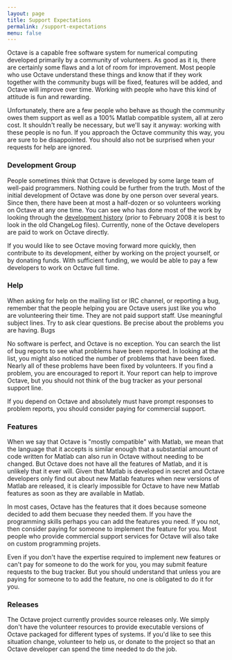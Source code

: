 ```yaml
---
layout: page
title: Support Expectations
permalink: /support-expectations
menu: false
---
```


Octave is a capable free software system for numerical computing developed primarily by a community of volunteers. As good as it is, there are certainly some flaws and a lot of room for improvement. Most people who use Octave understand these things and know that if they work together with the community bugs will be fixed, features will be added, and Octave will improve over time. Working with people who have this kind of attitude is fun and rewarding.

Unfortunately, there are a few people who behave as though the community owes them support as well as a 100% Matlab compatible system, all at zero cost. It shouldn't really be necessary, but we'll say it anyway: working with these people is no fun. If you approach the Octave community this way, you are sure to be disappointed. You should also not be surprised when your requests for help are ignored.

### Development Group

People sometimes think that Octave is developed by some large team of well-paid programmers. Nothing could be further from the truth. Most of the initial development of Octave was done by one person over several years. Since then, there have been at most a half-dozen or so volunteers working on Octave at any one time. You can see who has done most of the work by looking through the [development history](http://hg.savannah.gnu.org/hgweb/octave) (prior to February 2008 it is best to look in the old ChangeLog files). Currently, none of the Octave developers are paid to work on Octave directly.

If you would like to see Octave moving forward more quickly, then contribute to its development, either by working on the project yourself, or by donating funds. With sufficient funding, we would be able to pay a few developers to work on Octave full time.

### Help

When asking for help on the mailing list or IRC channel, or reporting a bug, remember that the people helping you are Octave users just like you who are volunteering their time. They are not paid support staff. Use meaningful subject lines. Try to ask clear questions. Be precise about the problems you are having.
Bugs

No software is perfect, and Octave is no exception. You can search the list of bug reports to see what problems have been reported. In looking at the list, you might also noticed the number of problems that have been fixed. Nearly all of these problems have been fixed by volunteers. If you find a problem, you are encouraged to report it. Your report can help to improve Octave, but you should not think of the bug tracker as your personal support line.

If you depend on Octave and absolutely must have prompt responses to problem reports, you should consider paying for commercial support.

### Features

When we say that Octave is "mostly compatible" with Matlab, we mean that the language that it accepts is similar enough that a substantial amount of code written for Matlab can also run in Octave without needing to be changed. But Octave does not have all the features of Matlab, and it is unlikely that it ever will. Given that Matlab is developed in secret and Octave developers only find out about new Matlab features when new versions of Matlab are released, it is clearly impossible for Octave to have new Matlab features as soon as they are available in Matlab.

In most cases, Octave has the features that it does because someone decided to add them becuase they needed them. If you have the programming skills perhaps you can add the features you need. If you not, then consider paying for someone to implement the feature for you. Most people who provide commercial support services for Octave will also take on custom programming projets.

Even if you don't have the expertise required to implement new features or can't pay for someone to do the work for you, you may submit feature requests to the bug tracker. But you should understand that unless you are paying for someone to to add the feature, no one is obligated to do it for you.

### Releases

The Octave project currently provides source releases only. We simply don't have the volunteer resources to provide executable versions of Octave packaged for different types of systems. If you'd like to see this situation change, volunteer to help us, or donate to the project so that an Octave developer can spend the time needed to do the job.